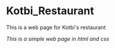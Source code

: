 # Kotbi_Restaurant
This is a web page for Kotbi's restaurant

*This is a simple web page in html and css*

